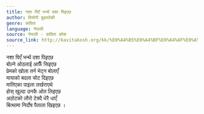 ```yaml
---
title: नशा पिएँ भन्थें दशा पिइएछ
author: वियोगी बुढाथोकी
genre: कविता
language: नेपाली
source: नेपाली - कविता कोश
source_link: http://kavitakosh.org/kk/%E0%A4%B5%E0%A4%BF%E0%A4%AF%E0%A5%8B%E0%A4%97%E0%A5%80_%E0%A4%AC%E0%A5%81%E0%A4%A2%E0%A4%BE%E0%A4%A5%E0%A5%8B%E0%A4%95%E0%A5%80
---
```


नशा पिएँ भन्थें दशा पिइएछ  
बोल्ने ओठलाई आफैँ सिइएछ  
प्रेमको खोला तर्न भेट्न बोलाएँ  
मायाको बदला चोट दिइएछ  
मातिएका पाइला लर्खराएथे  
होस् खुल्दा उनकै ओत लिइएछ  
अठोटको लौरो टेक्दै धेरै धाएँ  
बित्थामा निर्दोष पैताला खिइएछ ।

